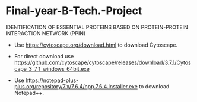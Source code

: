 # Final-year-B-Tech.-Project
IDENTIFICATION OF ESSENTIAL PROTEINS BASED ON PROTEIN-PROTEIN INTERACTION NETWORK (PPIN)

- Use https://cytoscape.org/download.html to download Cytoscape.
 - For direct download use https://github.com/cytoscape/cytoscape/releases/download/3.7.1/Cytoscape_3_7_1_windows_64bit.exe

- Use https://notepad-plus-plus.org/repository/7.x/7.6.4/npp.7.6.4.Installer.exe to download Notepad++.
